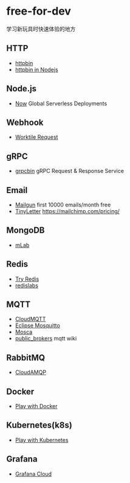 # free-for-dev
学习新玩具时快速体验的地方

## HTTP
- [httpbin](https://httpbin.org/)
- [httpbin in Nodejs](https://httpbin.isayme.org/)

## Node.js
- [Now](http://now.sh/) Global Serverless Deployments

## Webhook
- [Worktile Request](https://request.worktile.com/)

## gRPC
- [grpcbin](https://grpcb.in/) gRPC Request & Response Service

## Email
- [Mailgun](https://www.mailgun.com/) first 10000 emails/month free
- [TinyLetter](https://tinyletter.com/) https://mailchimp.com/pricing/

## MongoDB
- [mLab](https://mlab.com/plans/pricing/#plan-type=sandbox)

## Redis
- [Try Redis](https://try.redis.io/)
- [redislabs](https://redislabs.com/blog/redis-cloud-30mb-ram-30-connections-for-free/)

## MQTT
- [CloudMQTT](https://www.cloudmqtt.com/plans.html)
- [Eclipse Mosquitto](http://mosquitto.org/)
- [Mosca](http://www.mosca.io/)
- [public_brokers](https://github.com/mqtt/mqtt.github.io/wiki/public_brokers) mqtt wiki

## RabbitMQ
- [CloudAMQP](https://www.cloudamqp.com/plans.html)

## Docker
- [Play with Docker](https://labs.play-with-docker.com/)

## Kubernetes(k8s)
- [Play with Kubernetes](https://labs.play-with-k8s.com/)

## Grafana
- [Grafana Cloud](https://grafana.com/cloud/grafana)
